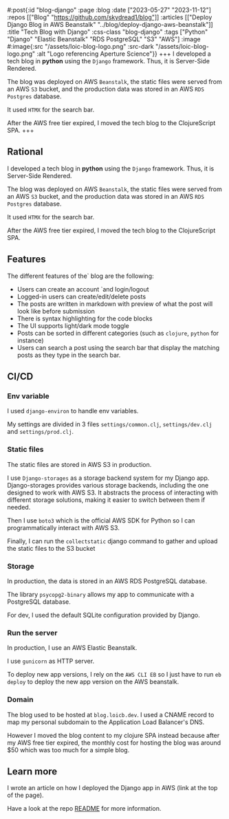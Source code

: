 #:post{:id "blog-django"
       :page :blog
       :date ["2023-05-27" "2023-11-12"]
       :repos [["Blog" "https://github.com/skydread1/blog"]]
       :articles [["Deploy Django Blog in AWS Beanstalk" "../blog/deploy-django-aws-beanstalk"]]
       :title "Tech Blog with Django"
       :css-class "blog-django"
       :tags ["Python" "Django" "Elastic Beanstalk" "RDS PostgreSQL" "S3" "AWS"]
       :image #:image{:src "/assets/loic-blog-logo.png"
                      :src-dark "/assets/loic-blog-logo.png"
                      :alt "Logo referencing Aperture Science"}}
+++
I developed a tech blog in **python** using the `Django` framework. Thus, it is Server-Side Rendered.

The blog was deployed on AWS `Beanstalk`, the static files were served from an AWS `S3` bucket, and the production data was stored in an AWS `RDS Postgres` database.

It used `HTMX` for the search bar.

After the AWS free tier expired, I moved the tech blog to the ClojureScript SPA.
+++
## Rational

I developed a tech blog in **python** using the `Django` framework. Thus, it is Server-Side Rendered.

The blog was deployed on AWS `Beanstalk`, the static files were served from an AWS `S3` bucket, and the production data was stored in an AWS `RDS Postgres` database.

It used `HTMX` for the search bar.

After the AWS free tier expired, I moved the tech blog to the ClojureScript SPA.

## Features

The different features of the` blog are the following:
- Users can create an account `and login/logout
- Logged-in users can create/edit/delete posts
- The posts are written in markdown with preview of what the post will look like before submission
- There is syntax highlighting for the code blocks
- The UI supports light/dark mode toggle
- Posts can be sorted in different categories (such as `clojure`, `python` for instance)
- Users can search a post using the search bar that display the matching posts as they type in the search bar.

## CI/CD

### Env variable

I used `django-environ` to handle env variables.

My settings are divided in 3 files `settings/common.clj`, `settings/dev.clj` and `settings/prod.clj`.

### Static files

The static files are stored in AWS S3 in production.

I use `Django-storages` as a storage backend system for my Django app. Django-storages provides various storage backends, including the one designed to work with AWS S3. It abstracts the process of interacting with different storage solutions, making it easier to switch between them if needed.

Then I use `boto3` which is the official AWS SDK for Python so I can programmatically interact with AWS S3.

Finally, I can run the `collectstatic` django command to gather and upload the static files to the S3 bucket

### Storage

In production, the data is stored in an AWS RDS PostgreSQL database.

The library `psycopg2-binary` allows my app to communicate with a PostgreSQL database.

For dev, I used the default SQLite configuration provided by Django.

### Run the server

In production, I use an AWS Elastic Beanstalk.

I use `gunicorn` as HTTP server.

To deploy new app versions, I rely on the `AWS CLI EB` so I just have to run `eb deploy` to deploy the new app version on the AWS beanstalk.

### Domain

The blog used to be hosted at `blog.loicb.dev`. I used a CNAME record to map my personal subdomain to the Application Load Balancer's DNS.

However I moved the blog content to my clojure SPA instead because after my AWS free tier expired, the monthly cost for hosting the blog was around $50 which was too much for a simple blog.

## Learn more

I wrote an article on how I deployed the Django app in AWS (link at the top of the page).

Have a look at the repo [README](https://github.com/skydread1/blog/blob/master/README.md) for more information.
